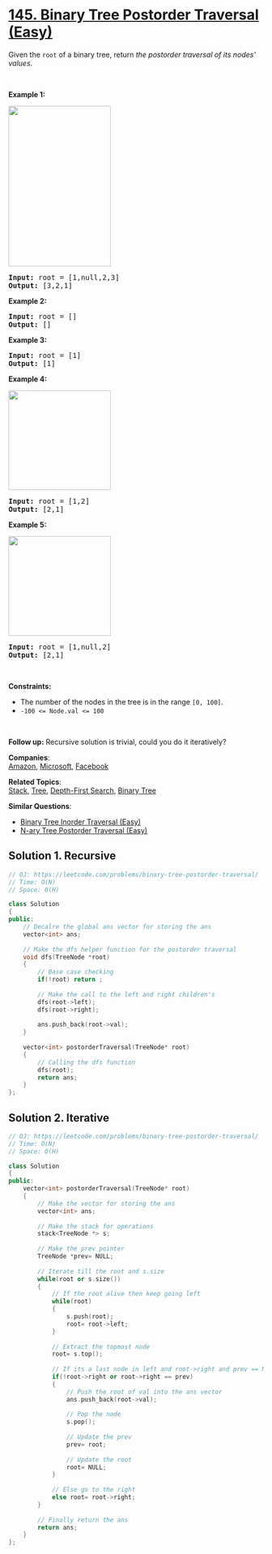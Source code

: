 # [145. Binary Tree Postorder Traversal (Easy)](https://leetcode.com/problems/binary-tree-postorder-traversal/)

<p>Given the <code>root</code> of a&nbsp;binary tree, return <em>the postorder traversal of its nodes' values</em>.</p>

<p>&nbsp;</p>
<p><strong>Example 1:</strong></p>
<img alt="" src="https://assets.leetcode.com/uploads/2020/08/28/pre1.jpg" style="width: 202px; height: 317px;">
<pre><strong>Input:</strong> root = [1,null,2,3]
<strong>Output:</strong> [3,2,1]
</pre>

<p><strong>Example 2:</strong></p>

<pre><strong>Input:</strong> root = []
<strong>Output:</strong> []
</pre>

<p><strong>Example 3:</strong></p>

<pre><strong>Input:</strong> root = [1]
<strong>Output:</strong> [1]
</pre>

<p><strong>Example 4:</strong></p>
<img alt="" src="https://assets.leetcode.com/uploads/2020/08/28/pre3.jpg" style="width: 202px; height: 197px;">
<pre><strong>Input:</strong> root = [1,2]
<strong>Output:</strong> [2,1]
</pre>

<p><strong>Example 5:</strong></p>
<img alt="" src="https://assets.leetcode.com/uploads/2020/08/28/pre2.jpg" style="width: 202px; height: 197px;">
<pre><strong>Input:</strong> root = [1,null,2]
<strong>Output:</strong> [2,1]
</pre>

<p>&nbsp;</p>
<p><strong>Constraints:</strong></p>

<ul>
	<li>The number of the nodes in the tree is in the range <code>[0, 100]</code>.</li>
	<li><code>-100 &lt;= Node.val &lt;= 100</code></li>
</ul>

<p>&nbsp;</p>
<strong>Follow up:</strong> Recursive solution is trivial, could you do it iteratively?

**Companies**:  
[Amazon](https://leetcode.com/company/amazon), [Microsoft](https://leetcode.com/company/microsoft), [Facebook](https://leetcode.com/company/facebook)

**Related Topics**:  
[Stack](https://leetcode.com/tag/stack/), [Tree](https://leetcode.com/tag/tree/), [Depth-First Search](https://leetcode.com/tag/depth-first-search/), [Binary Tree](https://leetcode.com/tag/binary-tree/)

**Similar Questions**:
* [Binary Tree Inorder Traversal (Easy)](https://leetcode.com/problems/binary-tree-inorder-traversal/)
* [N-ary Tree Postorder Traversal (Easy)](https://leetcode.com/problems/n-ary-tree-postorder-traversal/)

## Solution 1. Recursive

```cpp
// OJ: https://leetcode.com/problems/binary-tree-postorder-traversal/
// Time: O(N)
// Space: O(H)

class Solution 
{
public:
    // Decalre the global ans vector for storing the ans
    vector<int> ans;
    
    // Make the dfs helper function for the postorder traversal
    void dfs(TreeNode *root)
    {
        // Base case checking
        if(!root) return ;
        
        // Make the call to the left and right children's
        dfs(root->left);
        dfs(root->right);
        
        ans.push_back(root->val);
    }
    
    vector<int> postorderTraversal(TreeNode* root) 
    {
        // Calling the dfs function
        dfs(root);
        return ans;
    }
};

```

## Solution 2. Iterative

```cpp
// OJ: https://leetcode.com/problems/binary-tree-postorder-traversal/
// Time: O(N)
// Space: O(H)

class Solution 
{
public:
    vector<int> postorderTraversal(TreeNode* root) 
    {
        // Make the vector for storing the ans
        vector<int> ans;
        
        // Make the stack for operations
        stack<TreeNode *> s;
        
        // Make the prev pointer
        TreeNode *prev= NULL;
        
        // Iterate till the root and s.size
        while(root or s.size())
        {
            // If the root alive then keep going left  
            while(root)
            {
                s.push(root);
                root= root->left;
            }
            
            // Extract the topmost node
            root= s.top();
            
            // If its a last node in left and root->right and prev == NULL then
            if(!root->right or root->right == prev)
            {
                // Push the root of val into the ans vector
                ans.push_back(root->val);
                
                // Pop the node
                s.pop();
                
                // Update the prev
                prev= root;
                
                // Update the root
                root= NULL;
            }
            
            // Else go to the right
            else root= root->right;
        }
        
        // Finally return the ans
        return ans;
    }
};
```
